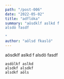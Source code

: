 ```yaml
---
path: "/post-006"
date: "2022-05-02"
title: "adflöka"
summary: "aösdklf aslkd f
alsdö fasdf

"
author: "aölsd fkaslö"
---
```


aösdklf aslkd f
alsdö fasdf



```lask flaksd
asdölkf aslkd
alsdkf alsdkf 
alsdkf aöls

```